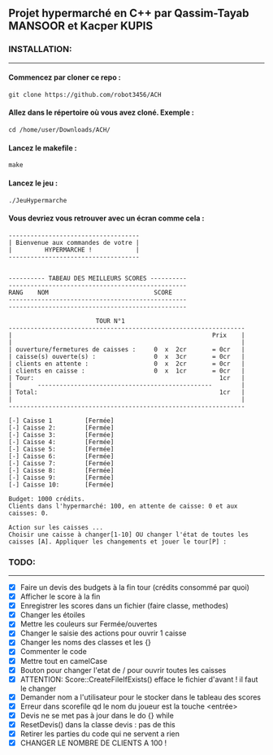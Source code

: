 ## Projet hypermarché en C++ par Qassim-Tayab MANSOOR et Kacper KUPIS

### **INSTALLATION:**
---
#### Commencez par cloner ce repo :
```shell
git clone https://github.com/robot3456/ACH
```
#### Allez dans le répertoire où vous avez cloné. Exemple : 

```shell
cd /home/user/Downloads/ACH/
```

#### Lancez le makefile : 
```shell
make 
```

#### Lancez le jeu : 
```shell
./JeuHypermarche
```

#### Vous devriez vous retrouver avec un écran comme cela : 
```shell
------------------------------------
| Bienvenue aux commandes de votre |                                 
|         HYPERMARCHE !            |
------------------------------------


---------- TABEAU DES MEILLEURS SCORES ----------
-------------------------------------------------
RANG    NOM                             SCORE
-------------------------------------------------
-------------------------------------------------                                                         

                        TOUR N°1
-----------------------------------------------------------------                                         
|                                                       Prix    |
|                                                               |
| ouverture/fermetures de caisses :     0  x  2cr       = 0cr   |
| caisse(s) ouverte(s) :                0  x  3cr       = 0cr   |
| clients en attente :                  0  x  2cr       = 0cr   |
| clients en caisse :                   0  x  1cr       = 0cr   |
| Tour:                                                   1cr   |
|       ------------------------------------------------        |
| Total:                                                  1cr   |
|                                                               |
-----------------------------------------------------------------

[-] Caisse 1         [Fermée]
[-] Caisse 2:        [Fermée]
[-] Caisse 3:        [Fermée]
[-] Caisse 4:        [Fermée]
[-] Caisse 5:        [Fermée]
[-] Caisse 6:        [Fermée]
[-] Caisse 7:        [Fermée]
[-] Caisse 8:        [Fermée]
[-] Caisse 9:        [Fermée]
[-] Caisse 10:       [Fermée]

Budget: 1000 crédits.
Clients dans l'hypermarché: 100, en attente de caisse: 0 et aux caisses: 0.

Action sur les caisses ...
Choisir une caisse à changer[1-10] OU changer l'état de toutes les caisses [A]. Appliquer les changements et jouer le tour[P] :  

``` 


### **TODO:**
---
- [x] Faire un devis des budgets à la fin tour (crédits consommé par quoi)
- [x] Afficher le score à la fin
- [x] Enregistrer les scores dans un fichier (faire classe, methodes)
- [x] Changer les étoiles 
- [x] Mettre les couleurs sur Fermée/ouvertes
- [x] Changer le saisie des actions pour ouvrir 1 caisse
- [x] Changer les noms des classes et les {}
- [x] Commenter le code 
- [x] Mettre tout en camelCase
- [x] Bouton pour changer l'etat de / pour ouvrir toutes les caisses
- [x] ATTENTION: Score::CreateFileIfExists() efface le fichier d'avant ! il faut le changer
- [x] Demander nom a l'utilisateur pour le stocker dans le tableau des scores
- [x] Erreur dans scorefile qd le nom du joueur est la touche <entrée> 
- [x] Devis ne se met pas à jour dans le do {} while
- [x] ResetDevis() dans la classe devis : pas de this 
- [x] Retirer les parties du code qui ne servent a rien 
- [x] CHANGER LE NOMBRE DE CLIENTS A 100 !
